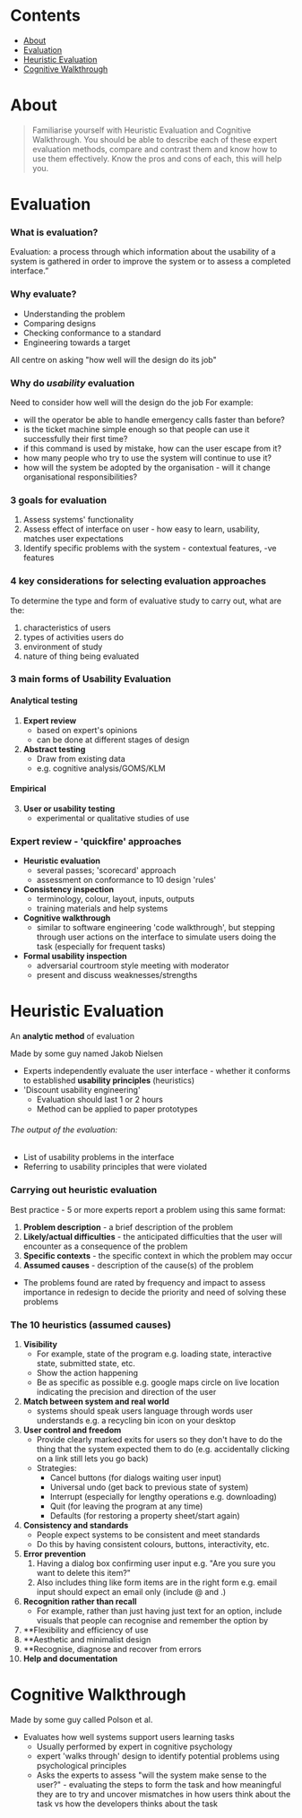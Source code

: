 
# Contents

- [About](#about)
- [Evaluation](#evaluation)
- [Heuristic Evaluation](#heuristic%20evaluation)
- [Cognitive Walkthrough](#cognitive%20walkthrough)

# About

> Familiarise yourself with Heuristic Evaluation and Cognitive Walkthrough. You should be able to describe each of these expert evaluation methods, compare and contrast them and know how to use them effectively. Know the pros and cons of each, this will help you.



# Evaluation

### What is evaluation?

Evaluation: a process through which information about the usability of a system is gathered in order to improve the system or to assess a completed interface.”

### Why evaluate?

- Understanding the problem
- Comparing designs
- Checking conformance to a standard
- Engineering towards a target

All centre on asking "how well will the design do its job"

### Why do ***usability*** evaluation

Need to consider how well will the design do the job 
For example:
- will the operator be able to handle emergency calls faster than before?
- is the ticket machine simple enough so that people can use it successfully their first time?
- if this command is used by mistake, how can the user escape from it?
- how many people who try to use the system will continue to use it?
- how will the system be adopted by the organisation - will it change organisational responsibilities? 

### 3 goals for evaluation

1. Assess systems' functionality
2. Assess effect of interface on user - how easy to learn, usability, matches user expectations
3. Identify specific problems with the system - contextual features, -ve features

### 4 key considerations for selecting evaluation approaches

To determine the type and form of evaluative study to carry out, what are the:
1. characteristics of users
2. types of activities users do
3. environment of study
4. nature of thing being evaluated


### 3 main forms of Usability Evaluation

#### Analytical testing
1. **Expert review**
	- based on expert's opinions
	- can be done at different stages of design
2. **Abstract testing**
	- Draw from existing data
	- e.g. cognitive analysis/GOMS/KLM
#### Empirical
3. **User or usability testing**
	- experimental or qualitative studies of use


### Expert review - 'quickfire' approaches

- **Heuristic evaluation**
	- several passes; 'scorecard' approach
	- assessment on conformance to 10 design 'rules'
- **Consistency inspection**
	- terminology, colour, layout, inputs, outputs
	- training materials and help systems
- **Cognitive walkthrough**
	- similar to software engineering 'code walkthrough', but stepping through user actions on the interface to simulate users doing the task (especially for frequent tasks)
- **Formal usability inspection**
	- adversarial courtroom style meeting with moderator
	- present and discuss weaknesses/strengths



# Heuristic Evaluation

An **analytic method** of evaluation

Made by some guy named Jakob Nielsen

- Experts independently evaluate the user interface - whether it conforms to established **usability principles** (heuristics)
- 'Discount usability engineering'
	- Evaluation should last 1 or 2 hours
	- Method can be applied to paper prototypes

###### The output of the evaluation:
- List of usability problems in the interface
- Referring to usability principles that were violated

### Carrying out heuristic evaluation

Best practice - 5 or more experts report a problem using this same format:

1. **Problem description** - a brief description of the problem
2. **Likely/actual difficulties** - the anticipated difficulties that the user will encounter as a consequence of the problem
3. **Specific contexts** - the specific context in which the problem may occur
4. **Assumed causes** - description of the cause(s) of the problem

- The problems found are rated by frequency and impact to assess importance in redesign to decide the priority and need of solving these problems

### The 10 heuristics (assumed causes)

1. **Visibility**
	- For example, state of the program e.g. loading state, interactive state, submitted state, etc.
	- Show the action happening
	- Be as specific as possible e.g. google maps circle on live location indicating the precision and direction of the user
2. **Match between system and real world**
	- systems should speak users language through words user understands e.g. a recycling bin icon on your desktop
3. **User control and freedom**
	- Provide clearly marked exits for users so they don't have to do the thing that the system expected them to do (e.g. accidentally clicking on a link still lets you go back)
	- Strategies:
		- Cancel buttons (for dialogs waiting user input)
		- Universal undo (get back to previous state of system)
		- Interrupt (especially for lengthy operations e.g. downloading)
		- Quit (for leaving the program at any time)
		- Defaults (for restoring a property sheet/start again)
4. **Consistency and standards**
	- People expect systems to be consistent and meet standards
	- Do this by having consistent colours, buttons, interactivity, etc.
5. **Error prevention**
	1. Having a dialog box confirming user input e.g. "Are you sure you want to delete this item?"
	2. Also includes thing like form items are in the right form e.g. email input should expect an email only (include @ and .)
6. **Recognition rather than recall**
	- For example, rather than just having just text for an option, include visuals that people can recognise and remember the option by
7. **Flexibility and efficiency of use
8. **Aesthetic and minimalist design
9. **Recognise, diagnose and recover from errors
10. **Help and documentation**



# Cognitive Walkthrough

Made by some guy called Polson et al.

- Evaluates how well systems support users learning tasks
	- Usually performed by expert in cognitive psychology
	- expert 'walks through' design to identify potential problems using psychological principles
	- Asks the experts to assess "will the system make sense to the user?" - evaluating the steps to form the task and how meaningful they are to try and uncover mismatches in how users think about the task vs how the developers thinks about the task
